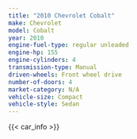```yaml
---
title: "2010 Chevrolet Cobalt"
make: Chevrolet
model: Cobalt
year: 2010
engine-fuel-type: regular unleaded
engine-hp: 155
engine-cylinders: 4
transmission-type: Manual
driven-wheels: Front wheel drive
number-of-doors: 4
market-category: N/A
vehicle-size: Compact
vehicle-style: Sedan
---
```


{{< car_info >}}
